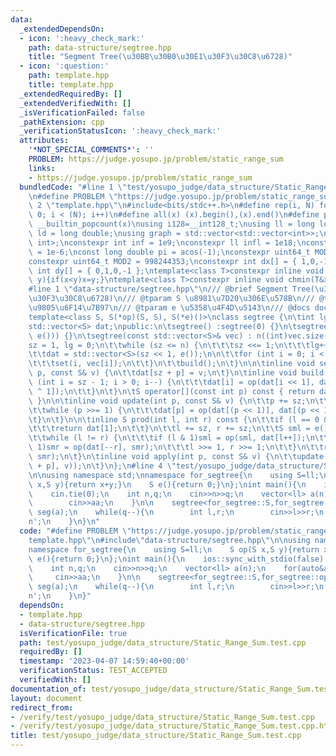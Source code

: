 ```yaml
---
data:
  _extendedDependsOn:
  - icon: ':heavy_check_mark:'
    path: data-structure/segtree.hpp
    title: "Segment Tree(\u30BB\u30B0\u30E1\u30F3\u30C8\u6728)"
  - icon: ':question:'
    path: template.hpp
    title: template.hpp
  _extendedRequiredBy: []
  _extendedVerifiedWith: []
  _isVerificationFailed: false
  _pathExtension: cpp
  _verificationStatusIcon: ':heavy_check_mark:'
  attributes:
    '*NOT_SPECIAL_COMMENTS*': ''
    PROBLEM: https://judge.yosupo.jp/problem/static_range_sum
    links:
    - https://judge.yosupo.jp/problem/static_range_sum
  bundledCode: "#line 1 \"test/yosupo_judge/data_structure/Static_Range_Sum.test.cpp\"\
    \n#define PROBLEM \"https://judge.yosupo.jp/problem/static_range_sum\"\n#line\
    \ 2 \"template.hpp\"\n#include<bits/stdc++.h>\n#define rep(i, N) for (int i =\
    \ 0; i < (N); i++)\n#define all(x) (x).begin(),(x).end()\n#define popcount(x)\
    \ __builtin_popcount(x)\nusing i128=__int128_t;\nusing ll = long long;\nusing\
    \ ld = long double;\nusing graph = std::vector<std::vector<int>>;\nusing P = std::pair<int,\
    \ int>;\nconstexpr int inf = 1e9;\nconstexpr ll infl = 1e18;\nconstexpr ld eps\
    \ = 1e-6;\nconst long double pi = acos(-1);\nconstexpr uint64_t MOD = 1e9 + 7;\n\
    constexpr uint64_t MOD2 = 998244353;\nconstexpr int dx[] = { 1,0,-1,0 };\nconstexpr\
    \ int dy[] = { 0,1,0,-1 };\ntemplate<class T>constexpr inline void chmax(T&x,T\
    \ y){if(x<y)x=y;}\ntemplate<class T>constexpr inline void chmin(T&x,T y){if(x>y)x=y;}\n\
    #line 1 \"data-structure/segtree.hpp\"\n/// @brief Segment Tree(\u30BB\u30B0\u30E1\
    \u30F3\u30C8\u6728)\n/// @tparam S \u8981\u7D20\u306E\u578B\n/// @tparam op \u4E8C\
    \u9805\u6F14\u7B97\n/// @tparam e \u5358\u4F4D\u5143\n/// @docs docs/data-structure/segtree.md\n\
    template<class S, S(*op)(S, S), S(*e)()>\nclass segtree {\n\tint lg, sz, n;\n\t\
    std::vector<S> dat;\npublic:\n\tsegtree() :segtree(0) {}\n\tsegtree(int n) : segtree(std::vector<S>(n,\
    \ e())) {}\n\tsegtree(const std::vector<S>& vec) : n((int)vec.size()) {\n\t\t\
    sz = 1, lg = 0;\n\t\twhile (sz <= n) {\n\t\t\tsz <<= 1;\n\t\t\tlg++;\n\t\t}\n\n\
    \t\tdat = std::vector<S>(sz << 1, e());\n\n\t\tfor (int i = 0; i < n; i++) {\n\
    \t\t\tset(i, vec[i]);\n\t\t}\n\t\tbuild();\n\t}\n\n\tinline void set(const int\
    \ p, const S& v) {\n\t\tdat[sz + p] = v;\n\t}\n\tinline void build() {\n\t\tfor\
    \ (int i = sz - 1; i > 0; i--) {\n\t\t\tdat[i] = op(dat[i << 1], dat[(i << 1)\
    \ ^ 1]);\n\t\t}\n\t}\n\tS operator[](const int p) const { return dat[sz + p];\
    \ }\n\n\tinline void update(int p, const S& v) {\n\t\tp += sz;\n\t\tdat[p] = v;\n\
    \t\twhile (p >>= 1) {\n\t\t\tdat[p] = op(dat[(p << 1)], dat[(p << 1) ^ 1]);\n\t\
    \t}\n\t}\n\n\tinline S prod(int l, int r) const {\n\t\tif (l == 0 && r == n) {\n\
    \t\t\treturn dat[1];\n\t\t}\n\t\tl += sz, r += sz;\n\t\tS sml = e(), smr = e();\n\
    \t\twhile (l != r) {\n\t\t\tif (l & 1)sml = op(sml, dat[l++]);\n\t\t\tif (r &\
    \ 1)smr = op(dat[--r], smr);\n\t\t\tl >>= 1, r >>= 1;\n\t\t}\n\t\treturn op(sml,\
    \ smr);\n\t}\n\tinline void apply(int p, const S& v) {\n\t\tupdate(p, op(dat[sz\
    \ + p], v));\n\t}\n};\n#line 4 \"test/yosupo_judge/data_structure/Static_Range_Sum.test.cpp\"\
    \n\nusing namespace std;\nnamespace for_segtree{\n    using S=ll;\n    S op(S\
    \ x,S y){return x+y;}\n    S e(){return 0;}\n};\nint main(){\n    ios::sync_with_stdio(false);\n\
    \    cin.tie(0);\n    int n,q;\n    cin>>n>>q;\n    vector<ll> a(n);\n    for(auto&aa:a){\n\
    \        cin>>aa;\n    }\n\n    segtree<for_segtree::S,for_segtree::op,for_segtree::e>\
    \ seg(a);\n    while(q--){\n        int l,r;\n        cin>>l>>r;\n        cout<<seg.prod(l,r)<<'\\\
    n';\n    }\n}\n"
  code: "#define PROBLEM \"https://judge.yosupo.jp/problem/static_range_sum\"\n#include\"\
    template.hpp\"\n#include\"data-structure/segtree.hpp\"\n\nusing namespace std;\n\
    namespace for_segtree{\n    using S=ll;\n    S op(S x,S y){return x+y;}\n    S\
    \ e(){return 0;}\n};\nint main(){\n    ios::sync_with_stdio(false);\n    cin.tie(0);\n\
    \    int n,q;\n    cin>>n>>q;\n    vector<ll> a(n);\n    for(auto&aa:a){\n   \
    \     cin>>aa;\n    }\n\n    segtree<for_segtree::S,for_segtree::op,for_segtree::e>\
    \ seg(a);\n    while(q--){\n        int l,r;\n        cin>>l>>r;\n        cout<<seg.prod(l,r)<<'\\\
    n';\n    }\n}"
  dependsOn:
  - template.hpp
  - data-structure/segtree.hpp
  isVerificationFile: true
  path: test/yosupo_judge/data_structure/Static_Range_Sum.test.cpp
  requiredBy: []
  timestamp: '2023-04-07 14:59:40+00:00'
  verificationStatus: TEST_ACCEPTED
  verifiedWith: []
documentation_of: test/yosupo_judge/data_structure/Static_Range_Sum.test.cpp
layout: document
redirect_from:
- /verify/test/yosupo_judge/data_structure/Static_Range_Sum.test.cpp
- /verify/test/yosupo_judge/data_structure/Static_Range_Sum.test.cpp.html
title: test/yosupo_judge/data_structure/Static_Range_Sum.test.cpp
---
```

